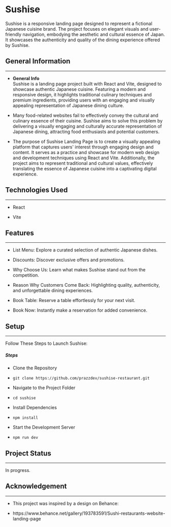 <h1>Sushise</h1>
<p>Sushise is a responsive landing page designed to represent a fictional Japanese cuisine brand. The project focuses on elegant visuals and user-friendly navigation, embodying the aesthetic and cultural essence of Japan. It showcases the authenticity and quality of the dining experience offered by Sushise.</p><h2>General Information</h2>
<hr><ul>
<li><strong>General Info</strong><br>
Sushise is a landing page project built with React and Vite, designed to showcase authentic Japanese cuisine. Featuring a modern and responsive design, it highlights traditional culinary techniques and premium ingredients, providing users with an engaging and visually appealing representation of Japanese dining culture.</li>
</ul><ul>
<li>Many food-related websites fail to effectively convey the cultural and culinary essence of their cuisine. Sushise aims to solve this problem by delivering a visually engaging and culturally accurate representation of Japanese dining, attracting food enthusiasts and potential customers.</li>
</ul><ul>
<li>The purpose of Sushise Landing Page is to create a visually appealing platform that captures users' interest through engaging design and content. It serves as a practice and showcase for modern web design and development techniques using React and Vite. Additionally, the project aims to represent traditional and cultural values, effectively translating the essence of Japanese cuisine into a captivating digital experience.</li>
</ul><h2>Technologies Used</h2>
<hr><ul>
<li>React</li>
</ul><ul>
<li>Vite</li>
</ul><h2>Features</h2>
<hr><ul>
<li>List Menu: Explore a curated selection of authentic Japanese dishes.</li>
</ul><ul>
<li>Discounts: Discover exclusive offers and promotions.</li>
</ul><ul>
<li>Why Choose Us: Learn what makes Sushise stand out from the competition.</li>
</ul><ul>
<li>Reason Why Customers Come Back: Highlighting quality, authenticity, and unforgettable dining experiences.</li>
</ul><ul>
<li>Book Table: Reserve a table effortlessly for your next visit.</li>
</ul><ul>
<li>Book Now: Instantly make a reservation for added convenience.</li>
</ul><h2>Setup</h2>
<hr><p>Follow These Steps to Launch Sushise:</p><h5>Steps</h5><ul>
<li>Clone the Repository</li>
</ul><ul>
<li><code>git clone https://github.com/prazzdev/sushise-restaurant.git</code></li>
</ul><ul>
<li>Navigate to the Project Folder</li>
</ul><ul>
<li><code>cd sushise</code></li>
</ul><ul>
<li>Install Dependencies</li>
</ul><ul>
<li><code>npm install</code></li>
</ul><ul>
<li>Start the Development Server</li>
</ul><ul>
<li><code>npm run dev</code></li>
</ul><h2>Project Status</h2>
<hr><p>In progress.</p><h2>Acknowledgement</h2>
<hr><ul>
<li>This project was inspired by a design on Behance:</li>
</ul><ul>
<li>https://www.behance.net/gallery/193783591/Sushi-restaurants-website-landing-page</li>
</ul>
